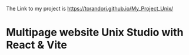 The Link to my project is https://torandori.github.io/My_Project_Unix/

# Multipage website Unix Studio with React & Vite 


